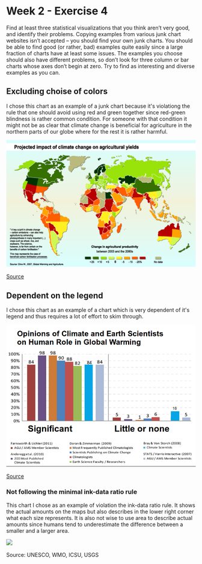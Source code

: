 # Week 2 - Exercise 4

Find at least three statistical visualizations that you think aren’t very good, and identify their problems. Copying examples from various junk chart websites isn’t accepted – you should find your own junk charts. You should be able to find good (or rather, bad) examples quite easily since a large fraction of charts have at least some issues. The examples you choose should also have different problems, so don’t look for three column or bar charts whose axes don’t begin at zero. Try to find as interesting and diverse examples as you can.

## Excluding choise of colors

I chose this chart as an example of a junk chart because it's violationg the rule that one should avoid using red and green together since red-green blindness is rather common condition. For someone with that condition it might not be as clear that climate change is beneficial for agriculture in the northern parts of our globe where for the rest it is rather harmful.

![](agriculture.png)

[Source](https://i.redditmedia.com/rvtveUq0OZnMGbh7fneq4PvQWhFFi1eqyP3quaLmPjU.png?s=47ddd8ae13c6e734de0f2c22fac93f3c)


## Dependent on the legend

I chose this chart as an example of a chart which is very dependent of it's legend and thus requires a lot of effort to skim through.

![](opinions.png)

[Source](https://upload.wikimedia.org/wikipedia/commons/a/a7/Climate_science_opinion2.png)

### Not following the minimal ink-data ratio rule

This chart I chose as an example of violation the ink-data ratio rule. It shows the actual amounts on the maps but also describes in the lower right corner what each size represents. It is also not wise to use area to describe actual amounts since humans tend to underestimate the difference between a smaller and a larger area.

![](glaciers.png)

Source: UNESCO, WMO, ICSU, USGS
